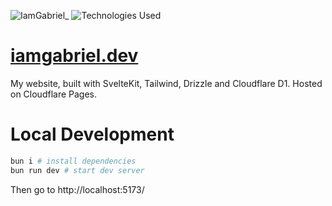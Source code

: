 ![IamGabriel_](https://iamgabriel.dev/og.png)
![Technologies Used](https://skillicons.dev/icons?i=svelte,ts,tailwind,sqlite,cloudflare)

# [iamgabriel.dev](https://iamgabriel.dev/)

My website, built with SvelteKit, Tailwind, Drizzle and Cloudflare D1. Hosted on Cloudflare Pages.

# Local Development

```bash
bun i # install dependencies
bun run dev # start dev server
```

Then go to http://localhost:5173/

